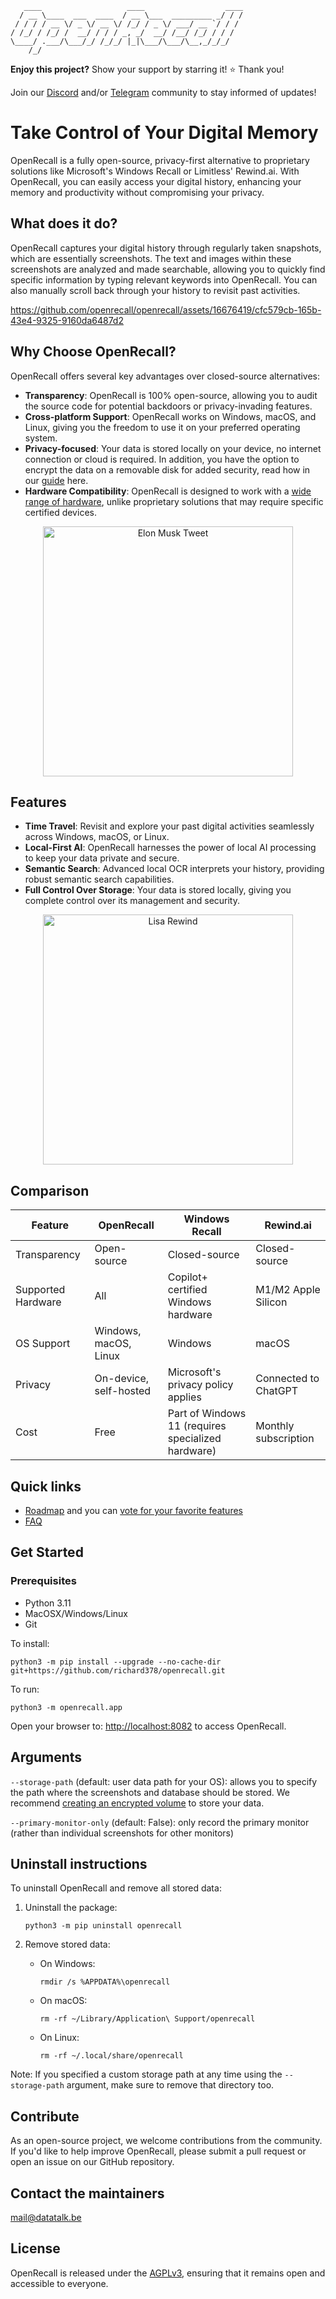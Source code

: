 ```
   ____                   ____                  ____   
  / __ \____  ___  ____  / __ \___  _________ _/ / /   
 / / / / __ \/ _ \/ __ \/ /_/ / _ \/ ___/ __ `/ / /    
/ /_/ / /_/ /  __/ / / / _, _/  __/ /__/ /_/ / / /     
\____/ .___/\___/_/ /_/_/ |_|\___/\___/\__,_/_/_/      
    /_/                                                                                                                         
```
**Enjoy this project?** Show your support by starring it! ⭐️ Thank you!

Join our [Discord](https://discord.gg/RzvCYRgUkx) and/or [Telegram](https://t.me/+5DULWTesqUYwYjY0) community to stay informed of updates!

# Take Control of Your Digital Memory

OpenRecall is a fully open-source, privacy-first alternative to proprietary solutions like Microsoft's Windows Recall or Limitless' Rewind.ai. With OpenRecall, you can easily access your digital history, enhancing your memory and productivity without compromising your privacy.

## What does it do?

OpenRecall captures your digital history through regularly taken snapshots, which are essentially screenshots. The text and images within these screenshots are analyzed and made searchable, allowing you to quickly find specific information by typing relevant keywords into OpenRecall. You can also manually scroll back through your history to revisit past activities.

https://github.com/openrecall/openrecall/assets/16676419/cfc579cb-165b-43e4-9325-9160da6487d2

## Why Choose OpenRecall?

OpenRecall offers several key advantages over closed-source alternatives:

- **Transparency**: OpenRecall is 100% open-source, allowing you to audit the source code for potential backdoors or privacy-invading features.
- **Cross-platform Support**: OpenRecall works on Windows, macOS, and Linux, giving you the freedom to use it on your preferred operating system.
- **Privacy-focused**: Your data is stored locally on your device, no internet connection or cloud is required. In addition, you have the option to encrypt the data on a removable disk for added security, read how in our [guide](docs/encryption.md) here. 
- **Hardware Compatibility**: OpenRecall is designed to work with a [wide range of hardware](docs/hardware.md), unlike proprietary solutions that may require specific certified devices.

<p align="center">
  <a href="https://twitter.com/elonmusk/status/1792690964672450971" target="_blank">
    <img src="images/black_mirror.png" alt="Elon Musk Tweet" width="400">
  </a>
</p>

## Features

- **Time Travel**: Revisit and explore your past digital activities seamlessly across Windows, macOS, or Linux.
- **Local-First AI**: OpenRecall harnesses the power of local AI processing to keep your data private and secure.
- **Semantic Search**: Advanced local OCR interprets your history, providing robust semantic search capabilities.
- **Full Control Over Storage**: Your data is stored locally, giving you complete control over its management and security.

<p align="center">
  <img src="images/lisa_rewind.webp" alt="Lisa Rewind" width="400">
</p>


## Comparison



| Feature          | OpenRecall                    | Windows Recall                                  | Rewind.ai                              |
|------------------|-------------------------------|--------------------------------------------------|----------------------------------------|
| Transparency     | Open-source                   | Closed-source                                    | Closed-source                          |
| Supported Hardware | All                         | Copilot+ certified Windows hardware              | M1/M2 Apple Silicon                    |
| OS Support       | Windows, macOS, Linux         | Windows                                          | macOS                                  |
| Privacy          | On-device, self-hosted        | Microsoft's privacy policy applies               | Connected to ChatGPT                   |
| Cost             | Free                          | Part of Windows 11 (requires specialized hardware) | Monthly subscription                   |

## Quick links
- [Roadmap](https://github.com/orgs/openrecall/projects/2) and you can [vote for your favorite features](https://github.com/openrecall/openrecall/discussions/9#discussion-6775473)
- [FAQ](https://github.com/openrecall/openrecall/wiki/FAQ)

## Get Started

### Prerequisites
- Python 3.11
- MacOSX/Windows/Linux
- Git

To install:
```
python3 -m pip install --upgrade --no-cache-dir git+https://github.com/richard378/openrecall.git
```

To run:
```
python3 -m openrecall.app
```
Open your browser to:
[http://localhost:8082](http://localhost:8082) to access OpenRecall.

## Arguments
`--storage-path` (default: user data path for your OS): allows you to specify the path where the screenshots and database should be stored. We recommend [creating an encrypted volume](docs/encryption.md) to store your data.

`--primary-monitor-only` (default: False): only record the primary monitor (rather than individual screenshots for other monitors)

## Uninstall instructions

To uninstall OpenRecall and remove all stored data:

1. Uninstall the package:
   ```
   python3 -m pip uninstall openrecall
   ```

2. Remove stored data:
   - On Windows:
     ```
     rmdir /s %APPDATA%\openrecall
     ```
   - On macOS:
     ```
     rm -rf ~/Library/Application\ Support/openrecall
     ```
   - On Linux:
     ```
     rm -rf ~/.local/share/openrecall
     ```

Note: If you specified a custom storage path at any time using the `--storage-path` argument, make sure to remove that directory too.

## Contribute

As an open-source project, we welcome contributions from the community. If you'd like to help improve OpenRecall, please submit a pull request or open an issue on our GitHub repository.

## Contact the maintainers
mail@datatalk.be

## License

OpenRecall is released under the [AGPLv3](https://opensource.org/licenses/AGPL-3.0), ensuring that it remains open and accessible to everyone.

